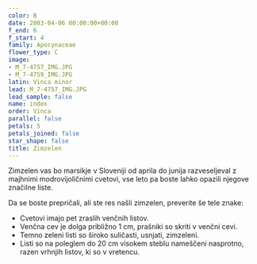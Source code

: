 ```yaml
---
color: B
date: 2003-04-06 00:00:00+00:00
f_end: 6
f_start: 4
family: Apocynaceae
flower_type: C
image:
- M_7-4757_IMG.JPG
- M_7-4759_IMG.JPG
latin: Vinca minor
lead: M_7-4757_IMG.JPG
lead_sample: false
name: index
order: Vinca
parallel: false
petals: 5
petals_joined: false
star_shape: false
title: Zimzelen
---
```

Zimzelen vas bo marsikje v Sloveniji od aprila do junija razveseljeval z majhnimi modrovijoličnimi cvetovi, vse leto pa boste lahko opazili njegove značilne liste.

Da se boste prepričali, ali ste res našli zimzelen, preverite še tele znake:

-   Cvetovi imajo pet zraslih venčnih listov.
-   Venčna cev je dolga približno 1 cm, prašniki so skriti v venčni cevi.
-   Temno zeleni listi so široko suličasti, usnjati, zimzeleni.
-   Listi so na poleglem do 20 cm visokem steblu nameščeni nasprotno, razen vrhnjih listov, ki so v vretencu.
